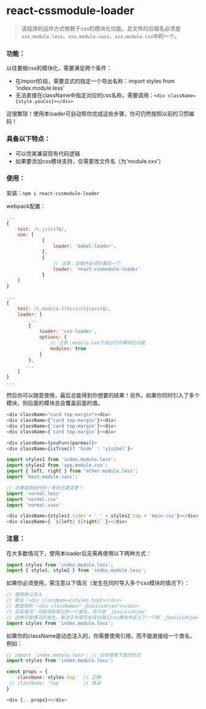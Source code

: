 # react-cssmodule-loader

> 该程序的运作方式依赖于css的模块化功能，且文件的后缀名必须是`xxx.module.less`、`xxx.module.sass`、`xxx.module.css`中的一个。

### 功能：
以往要做css的模块化，需要满足两个条件：
 - 在import阶段，需要显式的指定一个导出名称：import styles from 'index.module.less'
 - 无法直接在className中指定对应的css名称，需要调用：`<div className={style.youCss}></div>`

这很繁琐！使用本loader可自动帮你完成这些步骤，你可仍然按照以前的习惯编码！

### 具备以下特点：
 - 可以完美兼容现有代码逻辑
 - 如果要添加css模块支持，仅需更改文件名（为'module.xxx'）

### 使用：

安装：`npm i react-cssmodule-loader`

webpack配置：
```js
...
{
    test: /\.js(x)?$/,
    use: [
             {
                 loader: 'babel-loader',
             },
             {
                 // 注意：该插件必须在最后一个
                 loader: 'react-cssmodule-loader'
             }
    ]
}

...
{
    test: /\.module.(less|css|sass)$/,
    loader: [
        ...
        {
            loader: 'css-loader', 
            options: {
                // 注意：module.xxx下务必打开模块化功能 
                modules: true
            }
        },
       ...
    ]
}
...
```

然后你可以随意使用，最后总能得到你想要的结果！另外，如果你同时引入了多个模块，则后面的模块总会覆盖前面的值。 
```js
<div className="card top-margin"><div>        
<div className={"card top-margin"}><div>      
<div className={'card top-margin'}><div>      
<div className={`card top-margin`}><div>      

<div className={youFunc(parmas)}>             
<div className={isTrue()? 'hide' : 'visibel'}>

import styles1 from 'index.module.less';
import styles2 from 'app.module.css';
import { left, right } from 'other.module.less';
import 'main.module.sass';

// 可兼容原始代码！老的无需变更！
import 'normal.less'
import 'normal.css'
import 'normal.sass'

<div className={styles1.sider + ' ' + styles2.top + 'main-css'}></div>
<div className={ `${left} ${right}` }></div>
```

### 注意：  
在大多数情况下，使用本loader后无需再使用以下两种方式：  
```js
import styles from 'index.module.less';
import { style1, style2 } from 'index.module.less';
```

如果你必须使用，需注意以下情况（发生在同时导入多个css模块的情况下）：  
```js
// 使用默认导入
// 假设：<div className={styles.top}></div>
// 期望得到：<div className="_jkasicidnjew"></div>
// 实际情况：可能得到其它的一个类名，而不是`_jkasicidnjew`
// 这种可能情况的发生，取决于你是否在任何其它css模块中定义了一个和`_jkasicidnjew`一样的类名
import styles from 'index.module.less';
```

如果你的className是动态注入的，你需要使用引用，而不能直接给一个类名，例如：
```js
// import 'index.module.less'; // 应该使用下面的形式
import styles from 'index.module.less';

const props = {
    className: styles.top   // 正确
 // className: 'top'        // 错误
}

<div {...props}></div>
```
